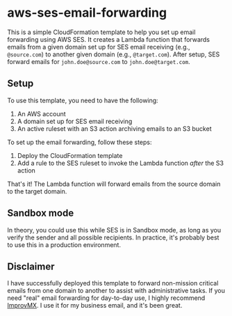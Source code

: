 # aws-ses-email-forwarding

This is a simple CloudFormation template to help you set up email forwarding using AWS SES. It creates a Lambda function that forwards emails from a given domain set up for SES email receiving (e.g., `@source.com`) to another given domain (e.g., `@target.com`). After setup, SES forward emails for `john.doe@source.com` to `john.doe@target.com`.

## Setup

To use this template, you need to have the following:

1. An AWS account
2. A domain set up for SES email receiving
3. An active ruleset with an S3 action archiving emails to an S3 bucket

To set up the email forwarding, follow these steps:

1. Deploy the CloudFormation template
2. Add a rule to the SES ruleset to invoke the Lambda function *after* the S3 action

That's it! The Lambda function will forward emails from the source domain to the target domain.

## Sandbox mode

In theory, you could use this while SES is in Sandbox mode, as long as you verify the sender and all possible recipients. In practice, it's probably best to use this in a production environment.

## Disclaimer

I have successfully deployed this template to forward non-mission critical emails from one domain to another to assist with administrative tasks. If you need "real" email forwarding for day-to-day use, I highly recommend [ImprovMX](https://improvmx.com/). I use it for my business email, and it's been great.


